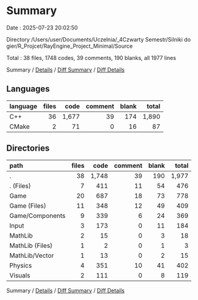 # Summary

Date : 2025-07-23 20:02:50

Directory /Users/user/Documents/Uczelnia/_4Czwarty Semestr/Silniki do gier/R_Projcet/RayEngine_Project_Minimal/Source

Total : 38 files,  1748 codes, 39 comments, 190 blanks, all 1977 lines

Summary / [Details](details.md) / [Diff Summary](diff.md) / [Diff Details](diff-details.md)

## Languages
| language | files | code | comment | blank | total |
| :--- | ---: | ---: | ---: | ---: | ---: |
| C++ | 36 | 1,677 | 39 | 174 | 1,890 |
| CMake | 2 | 71 | 0 | 16 | 87 |

## Directories
| path | files | code | comment | blank | total |
| :--- | ---: | ---: | ---: | ---: | ---: |
| . | 38 | 1,748 | 39 | 190 | 1,977 |
| . (Files) | 7 | 411 | 11 | 54 | 476 |
| Game | 20 | 687 | 18 | 73 | 778 |
| Game (Files) | 11 | 348 | 12 | 49 | 409 |
| Game/Components | 9 | 339 | 6 | 24 | 369 |
| Input | 3 | 173 | 0 | 11 | 184 |
| MathLib | 2 | 15 | 0 | 3 | 18 |
| MathLib (Files) | 1 | 2 | 0 | 1 | 3 |
| MathLib/Vector | 1 | 13 | 0 | 2 | 15 |
| Physics | 4 | 351 | 10 | 41 | 402 |
| Visuals | 2 | 111 | 0 | 8 | 119 |

Summary / [Details](details.md) / [Diff Summary](diff.md) / [Diff Details](diff-details.md)